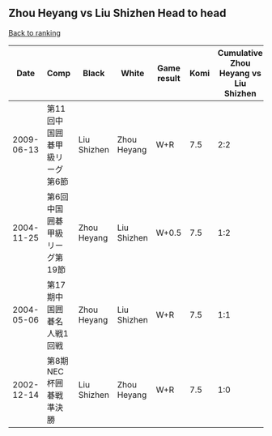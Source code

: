 ## Zhou Heyang vs Liu Shizhen Head to head

[Back to ranking](../../index.md)




| **Date** | **Comp** | **Black** | **White** | **Game result** | **Komi** | **Cumulative Zhou Heyang vs Liu Shizhen** | **Zhou Heyang streak** | **Liu Shizhen streak** | 
| --- | --- | --- | --- | --- | --- | --- | --- | --- |
| 2009-06-13 | 第11回中国囲碁甲級リーグ第6節 | Liu Shizhen | Zhou Heyang | W+R | 7.5 | 2:2 | 1 | 0 | 
| 2004-11-25 | 第6回中国囲碁甲級リーグ第19節 | Zhou Heyang | Liu Shizhen | W+0.5 | 7.5 | 1:2 | 0 | 2 | 
| 2004-05-06 | 第17期中国囲碁名人戦1回戦 | Zhou Heyang | Liu Shizhen | W+R | 7.5 | 1:1 | 0 | 1 | 
| 2002-12-14 | 第8期NEC杯囲碁戦準決勝 | Liu Shizhen | Zhou Heyang | W+R | 7.5 | 1:0 | 1 | 0 |




